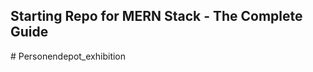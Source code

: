 ## Starting Repo for MERN Stack - The Complete Guide
#   P e r s o n e n d e p o t _ e x h i b i t i o n  
 